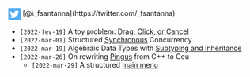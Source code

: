 <img src="twitter.png" style="vertical-align:middle">
[@\_fsantanna](https://twitter.com/_fsantanna)

- `[2022-fev-19]` A toy problem: [Drag, Click, or Cancel](toy.md)
- `[2022-mar-01]` Structured [Synchronous](sc.md) Concurrency
- `[2022-mar-19]` Algebraic Data Types with [Subtyping and Inheritance](adts.md)
- `[2022-mar-26]` On rewriting [Pingus](Pingus/pingus.md) from C++ to Ceu
    - `[2022-mar-29]` A structured [main menu](Pingus/menu.md)

<!--
    - `[2022-mar-XX]` Menu [buttons](Pingus/buttons.md) as local tasks
    - `[2022-mar-XX]` A self-reacting [button](Pingus/button.md)
-->
